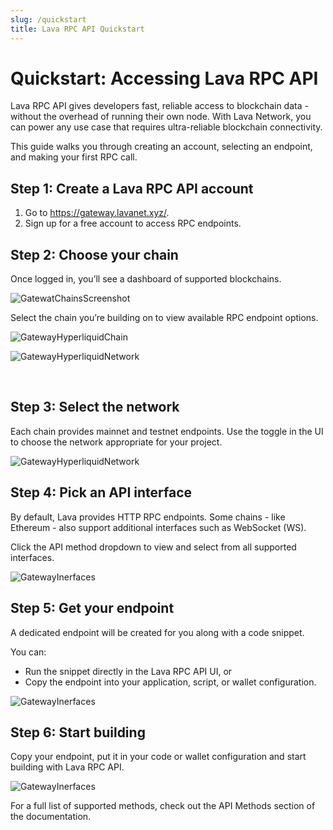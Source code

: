```yaml
---
slug: /quickstart
title: Lava RPC API Quickstart
---
```


# Quickstart: Accessing Lava RPC API

Lava RPC API gives developers fast, reliable access to blockchain data - without the overhead of running their own node. With Lava Network, you can power any use case that requires ultra-reliable blockchain connectivity.

This guide walks you through creating an account, selecting an endpoint, and making your first RPC call.

## Step 1: Create a Lava RPC API account

1. Go to https://gateway.lavanet.xyz/.
2. Sign up for a free account to access RPC endpoints.

## Step 2: Choose your chain

Once logged in, you’ll see a dashboard of supported blockchains.

![GatewatChainsScreenshot](/img/tutorial/gateway/gateway-chains.png)

Select the chain you’re building on to view available RPC endpoint options.

![GatewayHyperliquidChain](/img/tutorial/gateway/gateway-hyperliquid.png)

![GatewayHyperliquidNetwork](/img/tutorial/gateway/gateway-endpoint.png)

<br/>

## Step 3: Select the network

Each chain provides mainnet and testnet endpoints.
Use the toggle in the UI to choose the network appropriate for your project.

![GatewayHyperliquidNetwork](/img/tutorial/gateway/gateway-network.png)

## Step 4: Pick an API interface

By default, Lava provides HTTP RPC endpoints.
Some chains - like Ethereum - also support additional interfaces such as WebSocket (WS).

Click the API method dropdown to view and select from all supported interfaces.

![GatewayInerfaces](/img/tutorial/gateway/gateway-interfaces.png)

## Step 5: Get your endpoint

A dedicated endpoint will be created for you along with a code snippet.

You can:
- Run the snippet directly in the Lava RPC API UI, or
- Copy the endpoint into your application, script, or wallet configuration.

![GatewayInerfaces](/img/tutorial/gateway/code-snippet.png)

## Step 6: Start building

Copy your endpoint, put it in your code or wallet configuration and start building with Lava RPC API. 

![GatewayInerfaces](/img/tutorial/gateway/start-building.png)

For a full list of supported methods, check out the API Methods section of the documentation.






